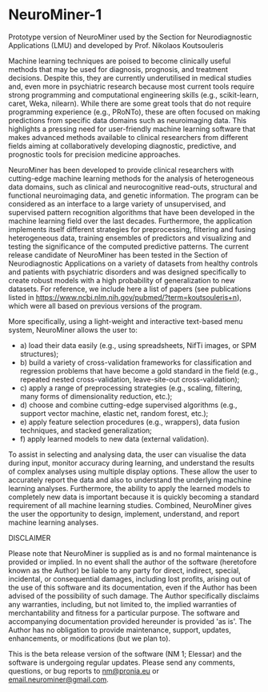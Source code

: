 # NeuroMiner-1
Prototype version of NeuroMiner used by the Section for Neurodiagnostic Applications (LMU) and developed by Prof. Nikolaos Koutsouleris

Machine learning techniques are poised to become clinically useful methods that may be used for diagnosis, prognosis, and treatment decisions. Despite this, they are currently underutilised in medical studies and, even more in psychiatric research because most current tools require strong programming and computational engineering skills (e.g., scikit-learn, caret, Weka, nilearn). While there are some great tools that do not require programming experience (e.g., PRoNTo), these are often focused on making predictions from specific data domains such as neuroimaging data. This highlights a pressing need for user-friendly machine learning software that makes advanced methods available to clinical researchers from different fields aiming at collaboratively developing diagnostic, predictive, and prognostic tools for precision medicine approaches. 

NeuroMiner has been developed to provide clinical researchers with cutting-edge machine learning methods for the analysis of heterogeneous data domains, such as clinical and neurocognitive read-outs, structural and functional neuroimaging data, and genetic information. The program can be considered as an interface to a large variety of unsupervised, and supervised pattern recognition algorithms that have been developed in the machine learning field over the last decades. Furthermore, the application implements itself different strategies for preprocessing, filtering and fusing heterogeneous data, training ensembles of predictors and visualizing and testing the significance of the computed predictive patterns. The current release candidate of NeuroMiner has been tested in the Section of Neurodiagnostic Applications on a variety of datasets from healthy controls and patients with psychiatric disorders and was designed specifically to create robust models with a high probability of generalization to new datasets. For reference, we include here a list of papers (see publications listed in https://www.ncbi.nlm.nih.gov/pubmed/?term=koutsouleris+n), which were all based on previous versions of the program.

More specifically, using a light-weight and interactive text-based menu system, NeuroMiner allows the user to:

* a) load their data easily (e.g., using spreadsheets, NifTi images, or SPM structures); 
* b) build a variety of cross-validation frameworks for classification and regression problems that have become a gold standard in the field (e.g., repeated nested cross-validation, leave-site-out cross-validation); 
* c) apply a range of preprocessing strategies (e.g., scaling, filtering, many forms of dimensionality reduction, etc.); 
* d) choose and combine cutting-edge supervised algorithms (e.g., support vector machine, elastic net, random forest, etc.); 
* e) apply feature selection procedures (e.g., wrappers), data fusion techniques, and stacked generalization;
* f) apply learned models to new data (external validation).  

To assist in selecting and analysing data, the user can visualise the data during input, monitor accuracy during learning, and understand the results of complex analyses using multiple display options. These allow the user to accurately report the data and also to understand the underlying machine learning analyses. Furthermore, the ability to apply the learned models to completely new data is important because it is quickly becoming a standard requirement of all machine learning studies. Combined, NeuroMiner gives the user the opportunity to design, implement, understand, and report machine learning analyses. 

DISCLAIMER

Please note that NeuroMiner is supplied as is and no formal maintenance is provided or implied. In no event shall the author of the software (heretofore known as the Author) be liable to any party for direct, indirect, special, incidental, or consequential damages, including lost profits, arising out of the use of this software and its documentation, even if the Author has been advised of the possibility of such damage. The Author specifically disclaims any warranties, including, but not limited to, the implied warranties of merchantability and fitness for a particular purpose. The software and accompanying documentation provided hereunder is provided 'as is'. The Author has no obligation to provide maintenance, support, updates, enhancements, or modifications (but we plan to). 
 
This is the beta release version of the software (NM 1; Elessar) and the software is undergoing regular updates. Please send any comments, questions, or bug reports to nm@pronia.eu or email.neurominer@gmail.com. 
